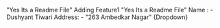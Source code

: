 "Yes Its a Readme File"
Adding Feature1
"Yes Its a Readme File"
Name : - Dushyant Tiwari
Address: - "263 Ambedkar Nagar"
{Dropdown}